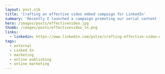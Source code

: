 ```yaml
---
layout: post.njk
title: 'Crafting an effective video embed campaign for LinkedIn'
summary: 'Recently I launched a campaign promoting our serial content for LinkedIn learning which attained a large number of plays, shares and clickthroughs, so I wanted to share some of the things that worked well within our publishing platform.'
hero: /images/posts/effectivevideo.jpg
thumb: /images/posts/effectivevideo_tn.png
links:
  - linkedin: https://www.linkedin.com/pulse/crafting-effective-video-embed-campaign-linkedin-ray-villalobos
tags:
  - external
  - Linked In
  - marketing
  - online publishing
  - online marketing
---
```

